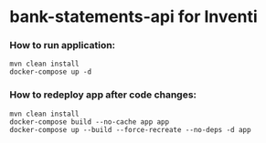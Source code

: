 # bank-statements-api for Inventi

###  

### How to run application:

    mvn clean install
    docker-compose up -d

### How to redeploy app after code changes:

    mvn clean install
    docker-compose build --no-cache app app
	docker-compose up --build --force-recreate --no-deps -d app